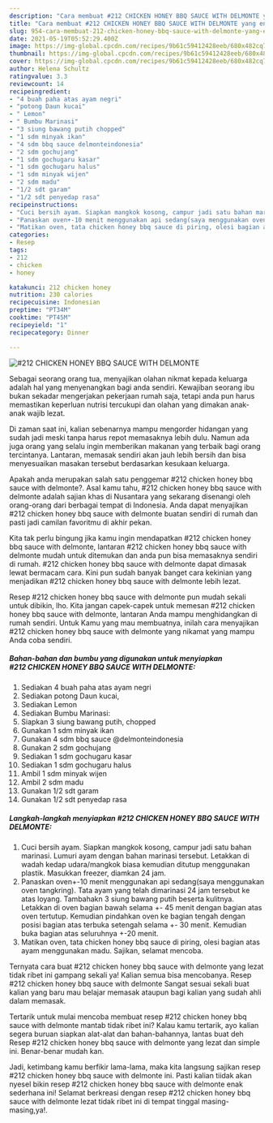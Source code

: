 ```yaml
---
description: "Cara membuat #212 CHICKEN HONEY BBQ SAUCE WITH DELMONTE yang enak dan Mudah Dibuat"
title: "Cara membuat #212 CHICKEN HONEY BBQ SAUCE WITH DELMONTE yang enak dan Mudah Dibuat"
slug: 954-cara-membuat-212-chicken-honey-bbq-sauce-with-delmonte-yang-enak-dan-mudah-dibuat
date: 2021-05-19T05:52:29.400Z
image: https://img-global.cpcdn.com/recipes/9b61c59412428eeb/680x482cq70/212-chicken-honey-bbq-sauce-with-delmonte-foto-resep-utama.jpg
thumbnail: https://img-global.cpcdn.com/recipes/9b61c59412428eeb/680x482cq70/212-chicken-honey-bbq-sauce-with-delmonte-foto-resep-utama.jpg
cover: https://img-global.cpcdn.com/recipes/9b61c59412428eeb/680x482cq70/212-chicken-honey-bbq-sauce-with-delmonte-foto-resep-utama.jpg
author: Helena Schultz
ratingvalue: 3.3
reviewcount: 14
recipeingredient:
- "4 buah paha atas ayam negri"
- "potong Daun kucai"
- " Lemon"
- " Bumbu Marinasi"
- "3 siung bawang putih chopped"
- "1 sdm minyak ikan"
- "4 sdm bbq sauce delmonteindonesia"
- "2 sdm gochujang"
- "1 sdm gochugaru kasar"
- "1 sdm gochugaru halus"
- "1 sdm minyak wijen"
- "2 sdm madu"
- "1/2 sdt garam"
- "1/2 sdt penyedap rasa"
recipeinstructions:
- "Cuci bersih ayam. Siapkan mangkok kosong, campur jadi satu bahan marinasi. Lumuri ayam dengan bahan marinasi tersebut. Letakkan di wadah kedap udara/mangkok biasa kemudian ditutup menggunakan plastik. Masukkan freezer, diamkan 24 jam."
- "Panaskan oven+-10 menit menggunakan api sedang(saya menggunakan oven tangkring). Tata ayam yang telah dimarinasi 24 jam tersebut ke atas loyang. Tambahakn 3 siung bawang putih beserta kulitnya. Letakkan di oven bagian bawah selama +- 45 menit dengan bagian atas oven tertutup. Kemudian pindahkan oven ke bagian tengah dengan posisi bagian atas terbuka setengah selama +- 30 menit. Kemudian buka bagian atas seluruhnya +-20 menit."
- "Matikan oven, tata chicken honey bbq sauce di piring, olesi bagian atas ayam menggunakan madu. Sajikan, selamat mencoba."
categories:
- Resep
tags:
- 212
- chicken
- honey

katakunci: 212 chicken honey 
nutrition: 230 calories
recipecuisine: Indonesian
preptime: "PT34M"
cooktime: "PT45M"
recipeyield: "1"
recipecategory: Dinner

---
```



![#212 CHICKEN HONEY BBQ SAUCE WITH DELMONTE](https://img-global.cpcdn.com/recipes/9b61c59412428eeb/680x482cq70/212-chicken-honey-bbq-sauce-with-delmonte-foto-resep-utama.jpg)

Sebagai seorang orang tua, menyajikan olahan nikmat kepada keluarga adalah hal yang menyenangkan bagi anda sendiri. Kewajiban seorang ibu bukan sekadar mengerjakan pekerjaan rumah saja, tetapi anda pun harus memastikan keperluan nutrisi tercukupi dan olahan yang dimakan anak-anak wajib lezat.

Di zaman  saat ini, kalian sebenarnya mampu mengorder hidangan yang sudah jadi meski tanpa harus repot memasaknya lebih dulu. Namun ada juga orang yang selalu ingin memberikan makanan yang terbaik bagi orang tercintanya. Lantaran, memasak sendiri akan jauh lebih bersih dan bisa menyesuaikan masakan tersebut berdasarkan kesukaan keluarga. 



Apakah anda merupakan salah satu penggemar #212 chicken honey bbq sauce with delmonte?. Asal kamu tahu, #212 chicken honey bbq sauce with delmonte adalah sajian khas di Nusantara yang sekarang disenangi oleh orang-orang dari berbagai tempat di Indonesia. Anda dapat menyajikan #212 chicken honey bbq sauce with delmonte buatan sendiri di rumah dan pasti jadi camilan favoritmu di akhir pekan.

Kita tak perlu bingung jika kamu ingin mendapatkan #212 chicken honey bbq sauce with delmonte, lantaran #212 chicken honey bbq sauce with delmonte mudah untuk ditemukan dan anda pun bisa memasaknya sendiri di rumah. #212 chicken honey bbq sauce with delmonte dapat dimasak lewat bermacam cara. Kini pun sudah banyak banget cara kekinian yang menjadikan #212 chicken honey bbq sauce with delmonte lebih lezat.

Resep #212 chicken honey bbq sauce with delmonte pun mudah sekali untuk dibikin, lho. Kita jangan capek-capek untuk memesan #212 chicken honey bbq sauce with delmonte, lantaran Anda mampu menghidangkan di rumah sendiri. Untuk Kamu yang mau membuatnya, inilah cara menyajikan #212 chicken honey bbq sauce with delmonte yang nikamat yang mampu Anda coba sendiri.

<!--inarticleads1-->

##### Bahan-bahan dan bumbu yang digunakan untuk menyiapkan #212 CHICKEN HONEY BBQ SAUCE WITH DELMONTE:

1. Sediakan 4 buah paha atas ayam negri
1. Sediakan potong Daun kucai,
1. Sediakan  Lemon
1. Sediakan  Bumbu Marinasi:
1. Siapkan 3 siung bawang putih, chopped
1. Gunakan 1 sdm minyak ikan
1. Gunakan 4 sdm bbq sauce @delmonteindonesia
1. Gunakan 2 sdm gochujang
1. Sediakan 1 sdm gochugaru kasar
1. Sediakan 1 sdm gochugaru halus
1. Ambil 1 sdm minyak wijen
1. Ambil 2 sdm madu
1. Gunakan 1/2 sdt garam
1. Gunakan 1/2 sdt penyedap rasa




<!--inarticleads2-->

##### Langkah-langkah menyiapkan #212 CHICKEN HONEY BBQ SAUCE WITH DELMONTE:

1. Cuci bersih ayam. Siapkan mangkok kosong, campur jadi satu bahan marinasi. Lumuri ayam dengan bahan marinasi tersebut. Letakkan di wadah kedap udara/mangkok biasa kemudian ditutup menggunakan plastik. Masukkan freezer, diamkan 24 jam.
1. Panaskan oven+-10 menit menggunakan api sedang(saya menggunakan oven tangkring). Tata ayam yang telah dimarinasi 24 jam tersebut ke atas loyang. Tambahakn 3 siung bawang putih beserta kulitnya. Letakkan di oven bagian bawah selama +- 45 menit dengan bagian atas oven tertutup. Kemudian pindahkan oven ke bagian tengah dengan posisi bagian atas terbuka setengah selama +- 30 menit. Kemudian buka bagian atas seluruhnya +-20 menit.
1. Matikan oven, tata chicken honey bbq sauce di piring, olesi bagian atas ayam menggunakan madu. Sajikan, selamat mencoba.




Ternyata cara buat #212 chicken honey bbq sauce with delmonte yang lezat tidak ribet ini gampang sekali ya! Kalian semua bisa mencobanya. Resep #212 chicken honey bbq sauce with delmonte Sangat sesuai sekali buat kalian yang baru mau belajar memasak ataupun bagi kalian yang sudah ahli dalam memasak.

Tertarik untuk mulai mencoba membuat resep #212 chicken honey bbq sauce with delmonte mantab tidak ribet ini? Kalau kamu tertarik, ayo kalian segera buruan siapkan alat-alat dan bahan-bahannya, lantas buat deh Resep #212 chicken honey bbq sauce with delmonte yang lezat dan simple ini. Benar-benar mudah kan. 

Jadi, ketimbang kamu berfikir lama-lama, maka kita langsung sajikan resep #212 chicken honey bbq sauce with delmonte ini. Pasti kalian tiidak akan nyesel bikin resep #212 chicken honey bbq sauce with delmonte enak sederhana ini! Selamat berkreasi dengan resep #212 chicken honey bbq sauce with delmonte lezat tidak ribet ini di tempat tinggal masing-masing,ya!.

